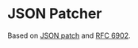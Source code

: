 # JSON Patcher
Based on [JSON patch](https://jsonpatch.com/) and [RFC 6902](https://datatracker.ietf.org/doc/html/rfc6902/).